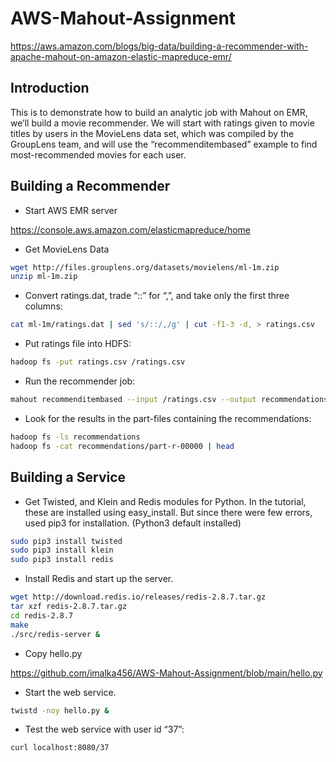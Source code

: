 # AWS-Mahout-Assignment

https://aws.amazon.com/blogs/big-data/building-a-recommender-with-apache-mahout-on-amazon-elastic-mapreduce-emr/

## Introduction

This is to demonstrate how to build an analytic job with Mahout on EMR, we’ll build a movie recommender. 
We will start with ratings given to movie titles by users in the MovieLens data set, which was compiled by the GroupLens team, and will use the “recommenditembased” example to find most-recommended movies for each user.

## Building a Recommender

+ Start AWS EMR server 

https://console.aws.amazon.com/elasticmapreduce/home

+ Get MovieLens Data
```bash
wget http://files.grouplens.org/datasets/movielens/ml-1m.zip
unzip ml-1m.zip
```
+ Convert ratings.dat, trade “::” for “,”, and take only the first three columns:
```bash
cat ml-1m/ratings.dat | sed 's/::/,/g' | cut -f1-3 -d, > ratings.csv
```
+ Put ratings file into HDFS:
```bash
hadoop fs -put ratings.csv /ratings.csv
```
+ Run the recommender job: 
```bash
mahout recommenditembased --input /ratings.csv --output recommendations --numRecommendations 10 --outputPathForSimilarityMatrix similarity-matrix --similarityClassname SIMILARITY_COSINE
```
+ Look for the results in the part-files containing the recommendations:
```bash
hadoop fs -ls recommendations
hadoop fs -cat recommendations/part-r-00000 | head
```

## Building a Service

+ Get Twisted, and Klein and Redis modules for Python. In the tutorial, these are installed using easy_install. But since there were few errors, used pip3 for installation. (Python3 default installed)
```bash
sudo pip3 install twisted
sudo pip3 install klein
sudo pip3 install redis
```
+ Install Redis and start up the server. 
```bash
wget http://download.redis.io/releases/redis-2.8.7.tar.gz
tar xzf redis-2.8.7.tar.gz
cd redis-2.8.7
make
./src/redis-server &
```
+ Copy hello.py

https://github.com/imalka456/AWS-Mahout-Assignment/blob/main/hello.py

+ Start the web service.
```bash
twistd -noy hello.py &
```
+ Test the web service with user id “37”:
```bash
curl localhost:8080/37
```
